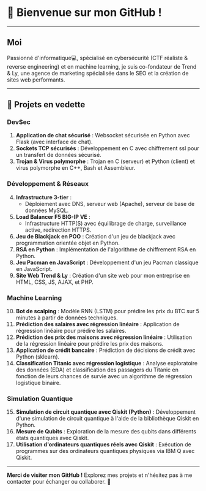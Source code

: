 # 👋 Bienvenue sur mon GitHub !

---

## Moi

Passionné d'informatique💻, spécialisé en cybersécurité (CTF réaliste & reverse engineering) et en machine learning, je suis co-fondateur de Trend & Ly, une agence de marketing spécialisée dans le SEO et la création de sites web performants.

---

## 🚀 Projets en vedette

### **DevSec**
1. **Application de chat sécurisé** : Websocket sécurisée en Python avec Flask (avec interface de chat).  
2. **Sockets TCP sécurisés** : Développement en C avec chiffrement ssl pour un transfert de données sécurisé.  
3. **Trojan & Virus polymorphe** : Trojan en C (serveur) et Python (client) et virus polymorphe en C++, Bash et Assembleur.  

### **Développement & Réseaux**
4. **Infrastructure 3-tier** :  
   - Déploiement avec DNS, serveur web (Apache), serveur de base de données MySQL.  
5. **Load Balancer F5 BIG-IP VE** :  
   - Infrastructure HTTP(S) avec équilibrage de charge, surveillance active, redirection HTTPS.  
6. **Jeu de Blackjack en POO** : Création d'un jeu de blackjack avec programmation orientée objet en Python.  
7. **RSA en Python** : Implémentation de l'algorithme de chiffrement RSA en Python.  
8. **Jeu Pacman en JavaScript** : Développement d'un jeu Pacman classique en JavaScript.  
9. **Site Web Trend & Ly** : Création d'un site web pour mon entreprise en HTML, CSS, JS, AJAX, et PHP.  

### **Machine Learning**
10. **Bot de scalping** : Modèle RNN (LSTM) pour prédire les prix du BTC sur 5 minutes à partir de données techniques.  
11. **Prédiction des salaires avec régression linéaire** : Application de régression linéaire pour prédire les salaires.  
12. **Prédiction des prix des maisons avec régression linéaire** : Utilisation de la régression linéaire pour prédire les prix des maisons.  
13. **Application de crédit bancaire** : Prédiction de décisions de crédit avec Python (sklearn).
14. **Classification Titanic avec régression logistique** : Analyse exploratoire des données (EDA) et classification des passagers du Titanic en fonction de leurs chances de survie avec un algorithme de régression logistique binaire.  

### **Simulation Quantique**
15. **Simulation de circuit quantique avec Qiskit (Python)** : Développement d'une simulation de circuit quantique à l'aide de la bibliothèque Qiskit en Python.  
16. **Mesure de Qubits** : Exploration de la mesure des qubits dans différents états quantiques avec Qiskit.  
17. **Utilisation d'ordinateurs quantiques réels avec Qiskit** : Exécution de programmes sur des ordinateurs quantiques physiques via IBM Q avec Qiskit.
    
---

**Merci de visiter mon GitHub !** Explorez mes projets et n'hésitez pas à me contacter pour échanger ou collaborer. 🚀
